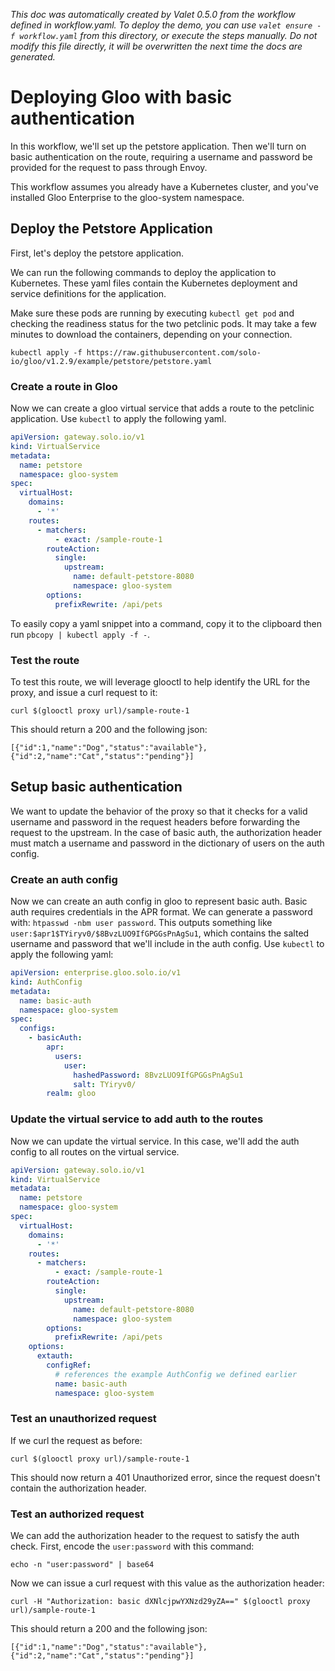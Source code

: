 _This doc was automatically created by Valet 0.5.0 from the workflow defined in workflow.yaml. To deploy the demo, you can use `valet ensure -f workflow.yaml` from this directory, or execute the steps manually. Do not modify this file directly, it will be overwritten the next time the docs are generated._

# Deploying Gloo with basic authentication

In this workflow, we'll set up the petstore application. Then we'll turn on basic authentication on the route, requiring a username and password be provided for the request to pass through Envoy.


This workflow assumes you already have a Kubernetes cluster, and you've installed Gloo Enterprise to the gloo-system namespace.

## Deploy the Petstore Application

First, let's deploy the petstore application.

 

We can run the following commands to deploy the application to Kubernetes. These yaml files contain the Kubernetes deployment and service definitions for the application.


Make sure these pods are running by executing `kubectl get pod` and checking the readiness status for the two petclinic pods. It may take a few minutes to download the containers, depending on your connection.


```
kubectl apply -f https://raw.githubusercontent.com/solo-io/gloo/v1.2.9/example/petstore/petstore.yaml
```

### Create a route in Gloo

Now we can create a gloo virtual service that adds a route to the petclinic application. Use `kubectl` to apply the following yaml.

```yaml
apiVersion: gateway.solo.io/v1
kind: VirtualService
metadata:
  name: petstore
  namespace: gloo-system
spec:
  virtualHost:
    domains:
      - '*'
    routes:
      - matchers:
          - exact: /sample-route-1
        routeAction:
          single:
            upstream:
              name: default-petstore-8080
              namespace: gloo-system
        options:
          prefixRewrite: /api/pets
```

 

To easily copy a yaml snippet into a command, copy it to the clipboard then run `pbcopy | kubectl apply -f -`.

### Test the route

To test this route, we will leverage glooctl to help identify the URL for the proxy, and issue a curl request to it:

`curl $(glooctl proxy url)/sample-route-1`

This should return a 200 and the following json:
```
[{"id":1,"name":"Dog","status":"available"},{"id":2,"name":"Cat","status":"pending"}]
```

## Setup basic authentication

We want to update the behavior of the proxy so that it checks for a valid username and password in the request headers before forwarding the request to the upstream. In the case of basic auth, the authorization header must match a username and password in the dictionary of users on the auth config.


### Create an auth config

Now we can create an auth config in gloo to represent basic auth. Basic auth requires credentials in the APR format. We can generate a password with: `htpasswd -nbm user password`. This outputs something like `user:$apr1$TYiryv0/$8BvzLUO9IfGPGGsPnAgSu1`, which contains the salted username and password that we'll include in the auth config. Use `kubectl` to apply the following yaml:


```yaml
apiVersion: enterprise.gloo.solo.io/v1
kind: AuthConfig
metadata:
  name: basic-auth
  namespace: gloo-system
spec:
  configs:
    - basicAuth:
        apr:
          users:
            user:
              hashedPassword: 8BvzLUO9IfGPGGsPnAgSu1
              salt: TYiryv0/
        realm: gloo
```

### Update the virtual service to add auth to the routes

Now we can update the virtual service. In this case, we'll add the auth config to all routes on the virtual service.

```yaml
apiVersion: gateway.solo.io/v1
kind: VirtualService
metadata:
  name: petstore
  namespace: gloo-system
spec:
  virtualHost:
    domains:
      - '*'
    routes:
      - matchers:
          - exact: /sample-route-1
        routeAction:
          single:
            upstream:
              name: default-petstore-8080
              namespace: gloo-system
        options:
          prefixRewrite: /api/pets
    options:
      extauth:
        configRef:
          # references the example AuthConfig we defined earlier
          name: basic-auth
          namespace: gloo-system
```

### Test an unauthorized request

If we curl the request as before:

`curl $(glooctl proxy url)/sample-route-1`

This should now return a 401 Unauthorized error, since the request doesn't contain the authorization header.


### Test an authorized request

We can add the authorization header to the request to satisfy the auth check. First, encode the `user:password` with this command:

`echo -n "user:password" | base64`

Now we can issue a curl request with this value as the authorization header:

`curl -H "Authorization: basic dXNlcjpwYXNzd29yZA==" $(glooctl proxy url)/sample-route-1`

This should return a 200 and the following json:
```
[{"id":1,"name":"Dog","status":"available"},{"id":2,"name":"Cat","status":"pending"}]